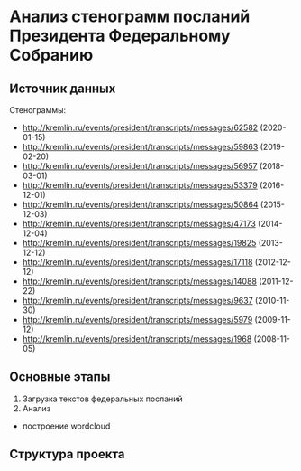# Анализ стенограмм посланий Президента Федеральному Собранию

## Источник данных
Стенограммы:
- http://kremlin.ru/events/president/transcripts/messages/62582 (2020-01-15)
- http://kremlin.ru/events/president/transcripts/messages/59863 (2019-02-20)
- http://kremlin.ru/events/president/transcripts/messages/56957 (2018-03-01)
- http://kremlin.ru/events/president/transcripts/messages/53379 (2016-12-01)
- http://kremlin.ru/events/president/transcripts/messages/50864 (2015-12-03)
- http://kremlin.ru/events/president/transcripts/messages/47173 (2014-12-04)
- http://kremlin.ru/events/president/transcripts/messages/19825 (2013-12-12)
- http://kremlin.ru/events/president/transcripts/messages/17118 (2012-12-12)
- http://kremlin.ru/events/president/transcripts/messages/14088 (2011-12-22)
- http://kremlin.ru/events/president/transcripts/messages/9637 (2010-11-30)
- http://kremlin.ru/events/president/transcripts/messages/5979 (2009-11-12)
- http://kremlin.ru/events/president/transcripts/messages/1968 (2008-11-05)

## Основные этапы
1. Загрузка текстов федеральных посланий
2. Анализ
  - построение wordcloud
  

## Структура проекта
